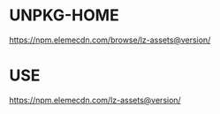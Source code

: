 # UNPKG-HOME


https://npm.elemecdn.com/browse/lz-assets@version/

# USE

https://npm.elemecdn.com/lz-assets@version/
